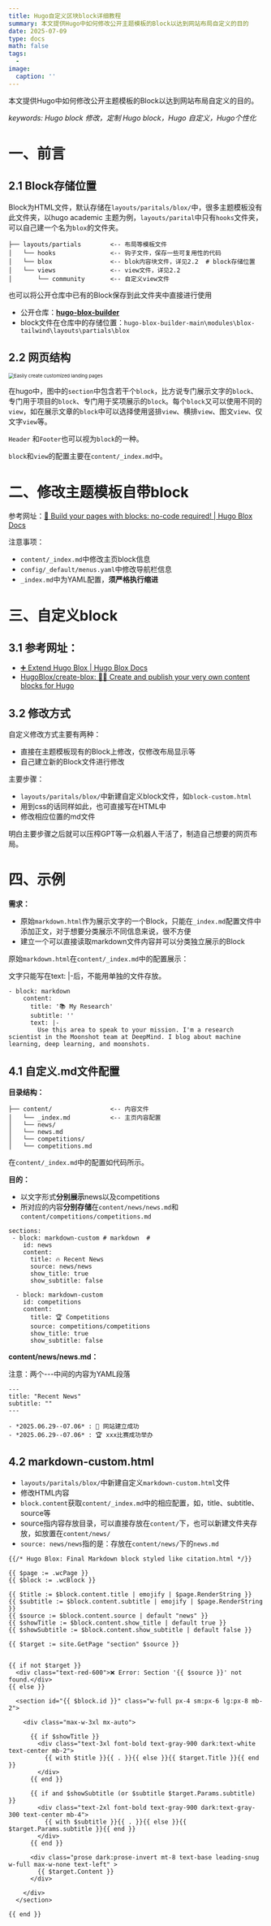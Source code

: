 ```yaml
---
title: Hugo自定义区块block详细教程
summary: 本文提供Hugo中如何修改公开主题模板的Block以达到网站布局自定义的目的
date: 2025-07-09
type: docs
math: false
tags:
  - 
image:
  caption: ''
---
```




本文提供Hugo中如何修改公开主题模板的Block以达到网站布局自定义的目的。

*keywords: Hugo block 修改，定制 Hugo block，Hugo 自定义，Hugo个性化* 

# 一、前言

## 2.1 Block存储位置

Block为HTML文件，默认存储在`layouts/paritals/blox/`中，很多主题模板没有此文件夹，以hugo academic 主题为例，`layouts/parital`中只有`hooks`文件夹，可以自己建一个名为`blox`的文件夹。

```
├── layouts/partials		<-- 布局等模板文件
│   └── hooks				<-- 钩子文件，保存一些可复用性的代码
│   └── blox				<-- blok内容块文件，详见2.2  # block存储位置
│   └── views				<-- view文件，详见2.2
│   	└── community		<-- 自定义view文件
```

也可以将公开仓库中已有的Block保存到此文件夹中直接进行使用

- 公开仓库：**[hugo-blox-builder](https://github.com/HugoBlox/hugo-blox-builder)**
- block文件在仓库中的存储位置：`hugo-blox-builder-main\modules\blox-tailwind\layouts\partials\blox`

## 2.2 网页结构

<img src="./Hugo%E8%87%AA%E5%AE%9A%E4%B9%89%E6%A8%A1%E5%9D%97block%E8%AF%A6%E7%BB%86%E6%95%99%E7%A8%8B.assets/landing-page-wireframe.jpg" alt="Easily create customized landing pages" style="zoom: 67%;" />

在hugo中，图中的`section`中包含若干个`block`，比方说专门展示文字的`block`、专门用于项目的`block`、专门用于奖项展示的`block`。每个`block`又可以使用不同的`view`，如在展示文章的`block`中可以选择使用竖排`view`、横排`view`、图文`view`、仅文字`view`等。

`Header` 和`Footer`也可以视为`block`的一种。

`block`和`view`的配置主要在`content/_index.md`中。

# 二、修改主题模板自带block

参考网址：[🧱 Build your pages with blocks: no-code required! | Hugo Blox Docs](https://docs.hugoblox.com/getting-started/page-builder/)

注意事项：

- `content/_index.md`中修改主页block信息
- `config/_default/menus.yaml`中修改导航栏信息
- `_index.md`中为YAML配置，**须严格执行缩进**

# 三、自定义block

## 3.1 参考网址：

- [➕ Extend Hugo Blox | Hugo Blox Docs](https://docs.hugoblox.com/reference/extend/#recompile-tailwind)
- [HugoBlox/create-blox: 🧑‍🎨 Create and publish your very own content blocks for Hugo](https://github.com/HugoBlox/create-blox)

## 3.2 修改方式

自定义修改方式主要有两种：

- 直接在主题模板现有的Block上修改，仅修改布局显示等
- 自己建立新的Block文件进行修改

主要步骤：

- `layouts/paritals/blox/`中新建自定义block文件，如`block-custom.html`
- 用到css的话同样如此，也可直接写在HTML中
- 修改相应位置的md文件

明白主要步骤之后就可以压榨GPT等一众机器人干活了，制造自己想要的网页布局。

# 四、示例

**需求：**

- 原始`markdown.html`作为展示文字的一个Block，只能在`_index.md`配置文件中添加正文，对于想要分类展示不同信息来说，很不方便
- 建立一个可以直接读取markdown文件内容并可以分类独立展示的Block

原始`markdown.html`在`content/_index.md`中的配置展示：

文字只能写在text: |-后，不能用单独的文件存放。

```
- block: markdown
    content:
      title: '📚 My Research'
      subtitle: ''
      text: |-
        Use this area to speak to your mission. I'm a research scientist in the Moonshot team at DeepMind. I blog about machine learning, deep learning, and moonshots.
```

## 4.1 自定义.md文件配置

**目录结构：**

```
├── content/				<-- 内容文件
│   └── _index.md			<-- 主页内容配置
│   └── news/				
│   └── news.md			
│   └── competitions/				
│   └── competitions.md	
```

在`content/_index.md`中的配置如代码所示。

**目的：**

- 以文字形式**分别展示**news以及competitions
- 所对应的内容**分别存储**在`content/news/news.md`和`content/competitions/competitions.md`

```
sections:
 - block: markdown-custom # markdown  #   
    id: news
    content:
      title: 🔥 Recent News
      source: news/news
      show_title: true
      show_subtitle: false
  
  - block: markdown-custom
    id: competitions
    content:
      title: 🏆 Competitions
      source: competitions/competitions
      show_title: true
      show_subtitle: false
```

**content/news/news.md：**

注意：两个---中间的内容为YAML段落

```
---
title: "Recent News"
subtitle: ""
---

- *2025.06.29--07.06* : 👋 网站建立成功
- *2025.06.29--07.06* : 🏆 xxx比赛成功举办
```

## 4.2 markdown-custom.html

- `layouts/paritals/blox/`中新建自定义`markdown-custom.html`文件
- 修改HTML内容
- `block.content`获取`content/_index.md`中的相应配置，如，title、subtitle、source等
- source指内容存放目录，可以直接存放在`content/`下，也可以新建文件夹存放，如放置在`content/news/`
- `source: news/news`指的是：存放在`content/news/`下的`news.md`

```
{{/* Hugo Blox: Final Markdown block styled like citation.html */}}

{{ $page := .wcPage }}
{{ $block := .wcBlock }}

{{ $title := $block.content.title | emojify | $page.RenderString }}
{{ $subtitle := $block.content.subtitle | emojify | $page.RenderString }}
{{ $source := $block.content.source | default "news" }}
{{ $showTitle := $block.content.show_title | default true }}
{{ $showSubtitle := $block.content.show_subtitle | default false }}

{{ $target := site.GetPage "section" $source }}


{{ if not $target }}
  <div class="text-red-600">❌ Error: Section '{{ $source }}' not found.</div>
{{ else }}

  <section id="{{ $block.id }}" class="w-full px-4 sm:px-6 lg:px-8 mb-2">

    <div class="max-w-3xl mx-auto">

      {{ if $showTitle }}
        <div class="text-3xl font-bold text-gray-900 dark:text-white text-center mb-2">
          {{ with $title }}{{ . }}{{ else }}{{ $target.Title }}{{ end }}
        </div>
      {{ end }}

      {{ if and $showSubtitle (or $subtitle $target.Params.subtitle) }}
        <div class="text-2xl font-bold text-gray-900 dark:text-gray-300 text-center mb-4">
          {{ with $subtitle }}{{ . }}{{ else }}{{ $target.Params.subtitle }}{{ end }}
        </div>
      {{ end }}

      <div class="prose dark:prose-invert mt-8 text-base leading-snug w-full max-w-none text-left" >
        {{ $target.Content }}
      </div>

    </div>
  </section>

{{ end }}
```



